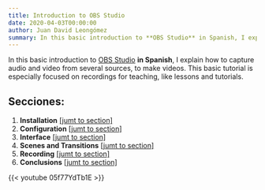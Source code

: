```yaml
---
title: Introduction to OBS Studio
date: 2020-04-03T00:00:00
author: Juan David Leongómez
summary: In this basic introduction to **OBS Studio** in Spanish, I explain how to capture audio and video from several sources, to record lessons and tutorials.
---
```


In this basic introduction to [OBS Studio](https://obsproject.com/) **in Spanish**, I explain how to capture audio and video from several sources, to make videos. This basic tutorial is especially focused on recordings for teaching, like lessons and tutorials.

## Secciones:

1. **Installation** [[jumt to section]](https://youtu.be/05f77YdTb1E?t=41)
2. **Configuration** [[jumt to section]](https://youtu.be/05f77YdTb1E?t=170)
3. **Interface** [[jumt to section]](https://youtu.be/05f77YdTb1E?t=359)
4. **Scenes and Transitions** [[jumt to section]](https://youtu.be/05f77YdTb1E?t=668)
5. **Recording** [[jumt to section]](https://youtu.be/05f77YdTb1E?t=887)
6. **Conclusions** [[jumt to section]](https://youtu.be/05f77YdTb1E?t=1072)

{{< youtube 05f77YdTb1E >}}
